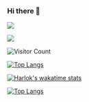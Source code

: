 ### Hi there 👋

<!--
**ab13643832129/ab13643832129** is a ✨ _special_ ✨ repository because its `README.md` (this file) appears on your GitHub profile.

Here are some ideas to get you started:

- 🔭 I’m currently working on ...
- 🌱 I’m currently learning ...
- 👯 I’m looking to collaborate on ...
- 🤔 I’m looking for help with ...
- 💬 Ask me about ...
- 📫 How to reach me: ...
- 😄 Pronouns: ...
- ⚡ Fun fact: ...
-->



<!--
下面是统计面板

-->

![](https://github-readme-stats-ab13643832129.vercel.app/api?username=ab13643832129&show_icons=true&theme=tokyonight)


![](https://github-readme-stats-bice-iota.vercel.app/api?username=ab13643832129&show_icons=true&theme=tokyonight)

![Visitor Count](https://profile-counter.glitch.me/ab13643832129/count.svg)

[![Top Langs](https://github-readme-stats.vercel.app/api/top-langs/?username=ab13643832129&layout=compact)](https://github.com/ab13643832129/github-readme-stats)

[![Harlok's wakatime stats](https://github-readme-stats.vercel.app/api/wakatime?username=317443454@qq.com)](https://github.com/anuraghazra/github-readme-stats)


[![Top Langs](https://github-readme-stats.vercel.app/api/top-langs/?username=ab13643832129)](https://github.com/anuraghazra/github-readme-stats)

